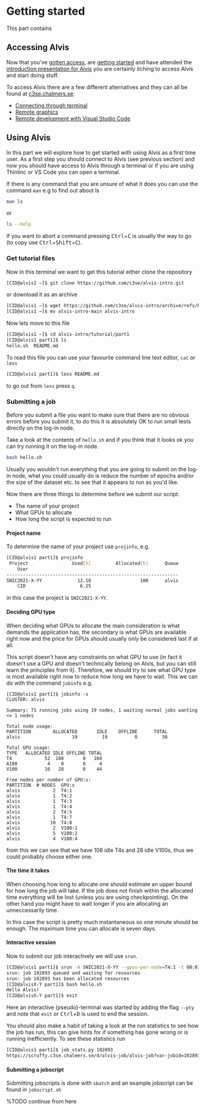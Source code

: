 # Getting started
This part contains

## Accessing Alvis
Now that you've [gotten access](https://www.c3se.chalmers.se/documentation/getting_access/), are [getting started](https://www.c3se.chalmers.se/documentation/getting_started/) and have attended the [introduction presentation for Alvis](https://www.c3se.chalmers.se/documentation/intro-alvis/slides/) you are certainly itching to access Alvis and start doing stuff.

To access Alvis there are a few different alternatives and they can all be found at [c3se.chalmers.se](c3se.chalmers.se):
 - [Connecting through terminal](https://www.c3se.chalmers.se/documentation/connecting/)
 - [Remote graphics](https://www.c3se.chalmers.se/documentation/remote_graphics/)
 - [Remote development with Visual Studio Code](https://www.c3se.chalmers.se/documentation/remote-vscode/remote_vscode/)

## Using Alvis
In this part we will explore how to get started with using Alvis as a first time user. As a first step you should connect to Alvis (see previous section) and now you should have access to Alvis through a terminal or if you are using Thinlinc or VS Code you can open a terminal.

If there is any command that you are unsure of what it does you can use the command `man` e.g to find out about ls
```bash
man ls
```
or
```bash
ls --help
```

If you want to abort a command pressing <kbd>Ctrl</kbd>+<kbd>C</kbd> is usually the way to go (to copy use <kbd>Ctrl</kbd>+<kbd>Shift</kbd>+<kbd>C</kbd>).

### Get tutorial files
Now in this terminal we want to get this tutorial either clone the repository
```bash
[CID@alvis1 ~]$ git clone https://github.com/c3se/alvis-intro.git
```
or download it as an archive
```bash
[CID@alvis1 ~]$ wget https://github.com/c3se/alvis-intro/archive/refs/heads/main.zip
[CID@alvis1 ~]$ mv alvis-intro-main alvis-intro
```

Now lets move to this file
```bash
[CID@alvis1 ~]$ cd alvis-intro/tutorial/part1
[CID@alvis1 part1]$ ls
hello.sh  README.md
```

To read this file you can use your favourite command line text editor, `cat` or `less`
```bash
[CID@alvis1 part1]$ less README.md
```
to go out from `less` press `q`.

### Submitting a job
Before you submit a file you want to make sure that there are no obvious errors before you submit it, to do this it is absolutely OK to run small tests directly on the log-in node.

Take a look at the contents of `hello.sh` and if you think that it looks ok you can try running it on the log-in node.
```bash
bash hello.sh
```

Usually you wouldn't run everything that you are going to submit on the log-in node, what you could usually do is reduce the number of epochs and/or the size of the dataset etc. to see that it appears to run as you'd like.

Now there are three things to determine before we submit our script:
- The name of your project
- What GPUs to allocate
- How long the script is expected to run

#### Project name
To determine the name of your project use `projinfo`, e.g.
```bash
[CID@alvis1 part1]$ projinfo
 Project                Used[h]         Allocated[h]      Queue
    User
---------------------------------------------------------------
SNIC2021-X-YY             12.18                  100      alvis
    CID                    6.25   
```
in this case the project is `SNIC2021-X-YY`.

#### Deciding GPU type
When deciding what GPUs to allocate the main consideration is what demands the application has, the secondary is what GPUs are available right now and the price for GPUs should usually only be considered last if at all.

This script doesn't have any constraints on what GPU to use (in fact it doesn't use a GPU and doesn't technically belong on Alvis, but you can still learn the principles from it). Therefore, we should try to see what GPU type is most available right now to reduce how long we have to wait. This we can do with the command `jobinfo` e.g.
```
[CID@alvis1 part1]$ jobinfo -s
CLUSTER: alvis

Summary: 71 running jobs using 19 nodes, 1 waiting normal jobs wanting <= 1 nodes

Total node usage:
PARTITION        ALLOCATED       IDLE    OFFLINE      TOTAL
alvis                   19         19          0         38

Total GPU usage:
TYPE   ALLOCATED IDLE OFFLINE TOTAL
T4            52  108       0   160
A100           4    0       0     4
V100          16   28       0    44

Free nodes per number of GPU:s:
PARTITION  # NODES  GPU:s
alvis            2  T4:1   
alvis            1  T4:2   
alvis            1  T4:3   
alvis            1  T4:4   
alvis            2  T4:5   
alvis            1  T4:7   
alvis           10  T4:8   
alvis            2  V100:1 
alvis            5  V100:2 
alvis            4  V100:4
```
from this we can see that we have 108 idle T4s and 28 idle V100s, thus we could probably choose either one.

#### The time it takes
When choosing how long to allocate one should estimate an upper bound for how long the job will take. If the job does not finish within the allocated time everything will be lost (unless you are using checkpointing). On the other hand you might have to wait longer if you are allocating an unneccessarily time.

In this case the script is pretty much instantaneous so one minute should be enough. The maximum time you can allocate is seven days.

#### Interactive session
Now to submit our job interactively we will use `srun`.
```bash
[CID@alvis1 part1]$ srun -A SNIC2021-X-YY --gpus-per-node=T4:1 -t 00:01:00 --pty bash
srun: job 102893 queued and waiting for resources
srun: job 102893 has been allocated resources
[CID@alvisX-Y part1]$ bash hello.sh
Hello Alvis!
[CID@alvisX-Y part1]$ exit
```
Here an interactive (pseudo)-terminal was started by adding the flag `--pty` and note that `exit` or <kbd>Ctrl</kbd>+<kbd>D</kbd> is used to end the session.

You should also make a habit of taking a look at the run statistics to see how the job has run, this can give hints for if something has gone wrong or is running inefficiently. To see these statistics run
```bash
[CID@alvis1 part1]$ job_stats.py 102893
https://scruffy.c3se.chalmers.se/d/alvis-job/alvis-job?var-jobid=102893&from=1632492049000&to=1632492074000
```

#### Submitting a jobscript
Submitting jobscripts is done with `sbatch` and an example jobscript can be found in `jobscript.sh`

%TODO continue from here